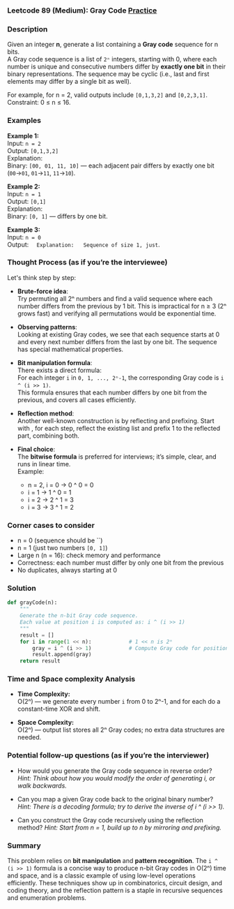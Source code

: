 ### Leetcode 89 (Medium): Gray Code [Practice](https://leetcode.com/problems/gray-code)

### Description  
Given an integer **n**, generate a list containing a **Gray code** sequence for n bits.  
A Gray code sequence is a list of `2ⁿ` integers, starting with 0, where each number is unique and consecutive numbers differ by **exactly one bit** in their binary representations. The sequence may be cyclic (i.e., last and first elements may differ by a single bit as well).

For example, for n = 2, valid outputs include `[0,1,3,2]` and `[0,2,3,1]`.  
Constraint: 0 ≤ n ≤ 16.

### Examples  

**Example 1:**  
Input: `n = 2`  
Output: `[0,1,3,2]`  
Explanation:  
Binary: `[00, 01, 11, 10]` — each adjacent pair differs by exactly one bit (`00`→`01`, `01`→`11`, `11`→`10`).  

**Example 2:**  
Input: `n = 1`  
Output: `[0,1]`  
Explanation:  
Binary: `[0, 1]` — differs by one bit.

**Example 3:**  
Input: `n = 0`  
Output: ``  
Explanation:  
Sequence of size 1, just ``.

### Thought Process (as if you’re the interviewee)  

Let's think step by step:

- **Brute-force idea**:  
  Try permuting all 2ⁿ numbers and find a valid sequence where each number differs from the previous by 1 bit. This is impractical for n ≥ 3 (2ⁿ grows fast) and verifying all permutations would be exponential time.

- **Observing patterns**:  
  Looking at existing Gray codes, we see that each sequence starts at 0 and every next number differs from the last by one bit. The sequence has special mathematical properties.

- **Bit manipulation formula**:  
  There exists a direct formula:  
  For each integer `i` in `0, 1, ..., 2ⁿ-1`, the corresponding Gray code is `i ^ (i >> 1)`.  
  This formula ensures that each number differs by one bit from the previous, and covers all cases efficiently.

- **Reflection method**:  
  Another well-known construction is by reflecting and prefixing. Start with , for each step, reflect the existing list and prefix 1 to the reflected part, combining both.

- **Final choice**:  
  The **bitwise formula** is preferred for interviews; it’s simple, clear, and runs in linear time.  
  Example:  
    - n = 2, i = 0 → 0 ^ 0 = 0  
    - i = 1 → 1 ^ 0 = 1  
    - i = 2 → 2 ^ 1 = 3  
    - i = 3 → 3 ^ 1 = 2  

### Corner cases to consider  
- n = 0 (sequence should be ``)
- n = 1 (just two numbers `[0, 1]`)
- Large n (n = 16): check memory and performance
- Correctness: each number must differ by only one bit from the previous  
- No duplicates, always starting at 0

### Solution

```python
def grayCode(n):
    """
    Generate the n-bit Gray code sequence.
    Each value at position i is computed as: i ^ (i >> 1)
    """
    result = []
    for i in range(1 << n):            # 1 << n is 2ⁿ
        gray = i ^ (i >> 1)            # Compute Gray code for position i
        result.append(gray)
    return result
```

### Time and Space complexity Analysis  

- **Time Complexity:**  
  O(2ⁿ) — we generate every number `i` from 0 to 2ⁿ-1, and for each do a constant-time XOR and shift.

- **Space Complexity:**  
  O(2ⁿ) — output list stores all 2ⁿ Gray codes; no extra data structures are needed.

### Potential follow-up questions (as if you’re the interviewer)  

- How would you generate the Gray code sequence in reverse order?
  *Hint: Think about how you would modify the order of generating i, or walk backwards.*

- Can you map a given Gray code back to the original binary number?
  *Hint: There is a decoding formula; try to derive the inverse of i ^ (i >> 1).*

- Can you construct the Gray code recursively using the reflection method?
  *Hint: Start from n = 1, build up to n by mirroring and prefixing.*

### Summary

This problem relies on **bit manipulation** and **pattern recognition**. The `i ^ (i >> 1)` formula is a concise way to produce n-bit Gray codes in O(2ⁿ) time and space, and is a classic example of using low-level operations efficiently. These techniques show up in combinatorics, circuit design, and coding theory, and the reflection pattern is a staple in recursive sequences and enumeration problems.